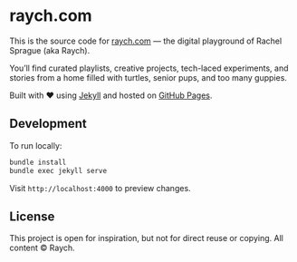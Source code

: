 # raych.com

This is the source code for [raych.com](https://raych.github.io) — the digital playground of Rachel Sprague (aka Raych).

You’ll find curated playlists, creative projects, tech-laced experiments, and stories from a home filled with turtles, senior pups, and too many guppies.

Built with ❤️ using [Jekyll](https://jekyllrb.com) and hosted on [GitHub Pages](https://pages.github.com).

## Development

To run locally:

```bash
bundle install
bundle exec jekyll serve
```

Visit `http://localhost:4000` to preview changes.

## License

This project is open for inspiration, but not for direct reuse or copying. All content © Raych.